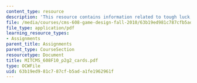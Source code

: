 ```yaml
---
content_type: resource
description: 'This resource contains information related to tough luck, dodo: cards.'
file: /media/courses/cms-608-game-design-fall-2010/63b19ed981c787cfb5ada1fe1962961f_MITCMS_608F10_p2g2_cards.pdf
file_type: application/pdf
learning_resource_types:
- Assignments
parent_title: Assignments
parent_type: CourseSection
resourcetype: Document
title: MITCMS_608F10_p2g2_cards.pdf
type: OCWFile
uid: 63b19ed9-81c7-87cf-b5ad-a1fe1962961f
---
```

